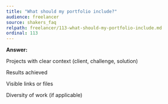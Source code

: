 ```yaml
---
title: "What should my portfolio include?"
audience: freelancer
source: shakers_faq
relpath: freelancer/113-what-should-my-portfolio-include.md
ordinal: 113
---
```


**Answer:**

Projects with clear context (client, challenge, solution)

Results achieved

Visible links or files

Diversity of work (if applicable)
